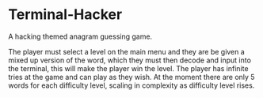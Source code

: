 # Terminal-Hacker

A hacking themed anagram guessing game.

The player must select a level on the main menu and they are be given a mixed up version of the word, which they must then decode and input into the terminal, this will make the player win the level. The player has infinite tries at the game and can play as they wish. At the moment there are only 5 words for each difficulty level, scaling in complexity as difficulty level rises.
